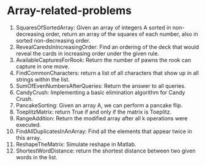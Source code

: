 # Array-related-problems

1. SquaresOfSortedArray: Given an array of integers A sorted in non-decreasing order, return an array of the squares of each number, also in sorted non-decreasing order.
2. RevealCaredsInIncreasingOrder: Find an ordering of the deck that would reveal the cards in increasing order under the given rule.
3. AvailableCapturesForRook: Return the number of pawns the rook can capture in one move.
4. FindCommonCharacters: return a list of all characters that show up in all strings within the list.
5. SumOfEvenNumbersAfterQueries: Return the answer to all queries.
6. CandyCrush: Implementing a basic elimination algorithm for Candy Crush.
7. PancakeSorting: Given an array A, we can perform a pancake flip.
8. ToeplitzMatrix: return True if and only if the matrix is Toeplitz.
9. RangeAddition: Return the modified array after all k operations were executed.
10. FindAllDuplicatesInAnArray: Find all the elements that appear twice in this array.
11. ReshapeTheMatrix: Simulate reshape in Matlab.
12. ShortestWordDistance: return the shortest distance between two given words in the list.

